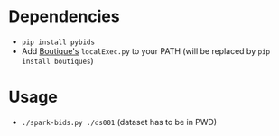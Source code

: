 # Dependencies

* `pip install pybids`
* Add [Boutique's](https://github.com/boutiques) `localExec.py` to your PATH (will be replaced by `pip install boutiques`)

# Usage

* `./spark-bids.py ./ds001` (dataset has to be in PWD)
